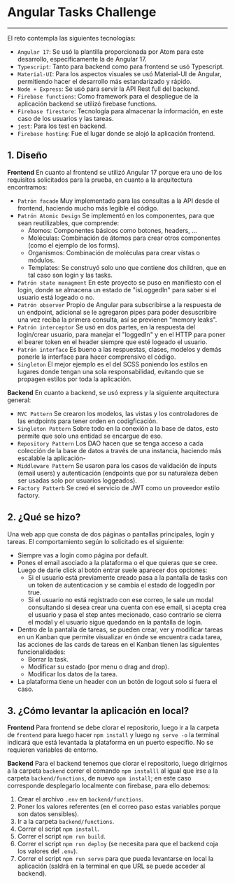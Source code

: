 # Angular Tasks Challenge
___

El reto contempla las siguientes tecnologías:

- `Angular 17`: Se usó la plantilla proporcionada por Atom para este desarrollo, específicamente la de Angular 17.
- `Typescript`: Tanto para backend como para frontend se usó Typescript.
- `Material-UI`: Para los aspectos visuales se usó Material-UI de Angular, permitiendo hacer el desarrollo más estandarizado y rápido.
- `Node + Express`: Se usó para servir la API Rest full del backend.
- `Firebase functions`: Como framework para el despliegue de la aplicación backend se utilizó firebase functions.
- `Firebase firestore`: Tecnología para almacenar la información, en este caso de los usuarios y las tareas.
- `jest`: Para los test en backend.
- `Firebase hosting`: Fue el lugar donde se alojó la aplicación frontend.

## 1. Diseño

**Frontend**
En cuanto al frontend se utilizó Angular 17 porque era uno de los requisitos solicitados para la prueba, en cuanto a la arquitectura encontramos:
- `Patrón facade`
Muy implementado para las consultas a la API desde el frontend, haciendo mucho más legible el código.
- `Patrón Atomic Design`
Se implementó en los componentes, para que sean reutilizables, que comprende:
  - Átomos: Componentes básicos como botones, headers, ...
  - Moléculas: Combinación de átomos para crear otros componentes (como el ejemplo de los forms).
  - Organismos: Combinación de moléculas para crear vístas o módulos.
  - Templates: Se construyó solo uno que contiene dos children, que en tal caso son login y las tasks.
- `Patrón state managment`
En este proyecto se puso en manifiesto con el login, donde se almacena un estado de "isLoggedIn" para saber si el usuario está logeado o no.
- `Patrón observer`
Propio de Angular para subscribirse a la respuesta de un endpoint, adicional se le agregaron pipes para poder desuscribire una vez reciba la primera consulta, así se previenen "memory leaks".
- `Patrón interceptor`
Se usó en dos partes, en la respuesta del login/crear usuario, para manejar el "loggedIn" y en el HTTP para poner el bearer token en el header siempre que esté logeado el usuario.
- `Patrón interface`
Es bueno a las respuestas, clases, modelos y demás ponerle la interface para hacer comprensivo el código.
- `Singleton`
El mejor ejemplo es el del SCSS poniendo los estilos en lugares donde tengan una sola responsabilidad, evitando que se propagen estilos por toda la aplicación.

**Backend**
En cuanto a backend, se usó express y la siguiente arquitectura general:
- `MVC Pattern`
Se crearon los modelos, las vistas y los controladores de las endpoints para tener orden en codigficación.
- `Singleton Pattern`
Sobre todo en la conexión a la base de datos, esto permite que solo una entidad se encargue de eso.
- `Repository Pattern`
Los DAO hacen que se tenga acceso a cada colección de la base de datos a través de una instancia, haciendo más escalable la aplicación-
- `Middleware Pattern`
Se usaron para los casos de validación de inputs (email users) y autenticación (endpoints que por su naturaleza deben ser usadas solo por usuarios loggeados).
- `Factory Patterb`
Se creó el servicio de JWT como un proveedor estilo factory.


## 2. ¿Qué se hizo?

Una web app que consta de dos páginas o pantallas principales, login y tareas. El comportamiento según lo solicitado es el siguiente:
- Siempre vas a login como página por default.
- Pones el email asociado a la plataforma o el que quieras que se cree. Luego de darle click al botón entrar suele aparecer dos opciones:
  - Si el usuario está previamente creado pasa a la pantalla de tasks con un token de autenticacion y se cambia el estado de loggedIn por true.
  - Si el usuario no está registrado con ese correo, le sale un modal consultando si desea crear una cuenta con ese email, si acepta crea el usuario y pasa el step antes mecionado, caso contrario se cierra el modal y el usuario sigue quedando en la pantalla de login.
- Dentro de la pantalla de tareas, se pueden crear, ver y modificar tareas en un Kanban que permite visualizar en ónde se encuentra cada tarea, las acciones de las cards de tareas en el Kanban tienen las siguientes funcionalidades:
  - Borrar la task.
  - Modificar su estado (por menu o drag and drop).
  - Modificar los datos de la tarea.
- La plataforma tiene un header con un botón de logout solo si fuera el caso.

## 3. ¿Cómo levantar la aplicación en local?

**Frontend**
Para frontend se debe clorar el repositorio, luego ir a la carpeta de `frontend` para luego hacer `npm install` y luego `ng serve -o` la terminal indicará que está levantada la plataforma en un puerto específio. No se requieren variables de entorno.

**Backend**
Para el backend tenemos que clorar el repositorio, luego dirigirnos a la carpeta `backend` correr el comando `npm installl` al igual que irse a la carpeta `backend/functions`, de nuevo `npm install`; en este caso corresponde desplegarlo localmente con firebase, para ello debemos:
1. Crear el archivo `.env` en `backend/functions`.
2. Poner los valores referentes (en el correo paso estas variables porque son datos sensibles).
3. Ir a la carpeta `backend/functions`.
4. Correr el script `npm install`.
5. Correr el script `npm run build`.
6. Correr el script `npm run deploy` (se necesita para que el backend coja los valores del `.env`).
7. Correr el script `npm run serve` para que pueda levantarse en local la aplicación (saldrá en la terminal en que URL se puede acceder al backend).

